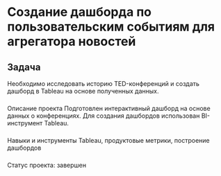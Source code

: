 # Создание дашборда по пользовательским событиям для агрегатора новостей

## Задача
 Необходимо исследовать историю TED-конференций и создать дашборд в Tableau на основе полученных данных.

### 
Описание проекта
Подготовлен интерактивный дашборд на основе данных о конференциях. Для создания дашбордов использован BI-инструмент Tableau. 

### 
Навыки и инструменты
Tableau, продуктовые метрики, построение дашбордов 

### 
Статус проекта: завершен
